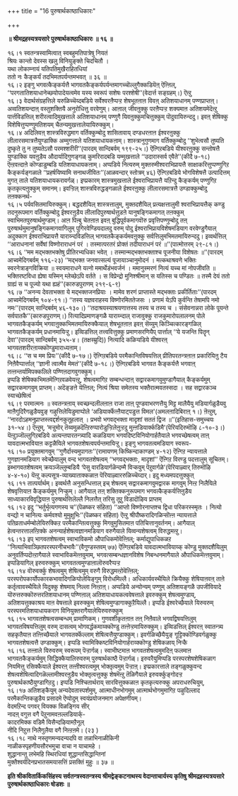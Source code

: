 +++
title = "16 पुरुषार्थकाष्ठाधिकारः"

+++


**॥ श्रीमद्रहस्यत्रयसारे पुरुषार्थकाष्ठाधिकारः ॥ १६ ॥**

१६।१ स्वतन्त्रस्वामित्वात् स्वबहुमतिपात्रेषु नियतं  
श्रियः कान्तो देवस्स खलु विनियुङ्क्ते चिदचितौ ।  
यथा लोकाम्नायं यतिपतिमुखैराहितधियां  
ततो नः कैङ्कर्यं तदभिमतपर्यन्तमभवत् ॥ ३६ ॥  
१६।२ इङ्गु भगवत्कैङ्कर्यत्तै भागवतकैङ्कर्यपर्यन्तमागच्चॊल्लुगैक्कडियॆऩ् ऎऩ्ऩिल्, ‘‘परगतातिशयाधानेच्छयोपादेयत्वमेव यस्य स्वरूपं सशेषः परश्शेषी’’(वेदार्त्त सङ्ग्रहम्।) ऎऩ्ऱु  
१६।३ वेदार्थसंग्रहत्तिले यरुळिच्चॆय्दबडिये सर्वेश्वरऩैप्पऱ्ऱ शेषभूतऩाऩ विवऩ् अतिशयाधानम् पण्णप्राप्तऩ्। अव्वतिशयन्दाऩ् वस्तुशक्तियै अनुरोधित्तु वरवेणुम्। आऩाल् जीवऩुक्कु परऩैप्पऱ्ऱ शक्यमाऩ अतिशयमेदॆऩ्ऱु पार्त्तविडत्तिल् शरीरत्वादिमुखत्ताले अतिशयाधानम् पण्णुगै यिवऩुक्कुमचित्तुक्कुम् पॊदुवायिरुन्ददु। इवऩ् शेषिक्कु विशेषित्तुप्पण्णुमतिशयम् चैतन्यमुखत्तालेयायिरुक्कुम्।  
१६।४ अदिलिवऩ् शास्त्रविरुद्धमाग वर्तिक्कुम्बोदु शासितावाय् दण्डधरऩाऩ ईश्वरऩुक्कु लीलारसमात्रत्तैयुण्डाक्कि अम्मुगत्ताले यतिशयाधायकऩाम्। शास्त्रानुगुणमाग वर्तिक्कुम्बोदु ‘‘शुभेत्वसौ तुष्यति दुष्कृते तु न तुष्यतेऽसौ परमश्शरीरी’’(पारदम् सान्दिबर्वम् १९९-२५।) ऎऩ्गिऱबडिये यीश्वरऩुक्कु सन्तोषत्तै युण्डाक्कि यवऩुडैय औदार्यादिगुणङ्गळ् कुमरिरादबडि यम्मुखत्ताले ‘‘उदारास्सर्व एवैते’’(कीदै ७-१८) ऎऩ्ऱवऩ्दाऩे कॊण्डाडुम्बडि यतिशयाधायकऩाम्। अप्पडिये नित्यरुम् मुक्तरुमीश्वराभिप्रायत्तै साक्षाकरित्तुप्पण्णुगिऱ कैङ्कर्यङ्गळाले ‘‘प्रहर्षयिष्यामि सनाथजीवितः’’(आळवन्दार् स्तोत्रम् ४६) ऎऩ्गिऱबडिये भोगविशेषत्तै उत्पादित्तम् मुगत् ताले यतिशयाधायकरावर्गळ्। इप्प्रकारम् शास्त्रमुखत्ताले ईश्वराभिप्रायत्तै यऱिन्दु कैङ्कर्यम् पण्णुगिऱ कृतकृत्यऩुक्कुम् समानम्। इवऱ्ऱिल् शास्त्रविरुद्धङ्गळाले ईश्वरऩुक्कु लीलारसमात्रत्तै उण्डाक्कुम्बोदु तऩक्कनर्थ-  
१६।५ पर्यवसितमायिरुक्कुम्। बद्धदशैयिल् शास्त्रत्तालुम्, मुक्तदशैयिल् प्रत्यक्षत्तालुमी श्वराभिप्रायत्तैक् कण्डु तदनुरूपमाग वर्तिक्कुम्बोदु ईश्वरऩुडैय लीलादिपुरुषार्थत्तुडऩे यानुषङ्गिकमागत् तऩक्कुम् स्वाभिमतपुरुषार्थमुण्डाम्। आऩ पिऩ्बु चेतऩाऩ इवऩ् बुद्धिपूर्वकमागवॊरु प्रवृत्तिपण्णुम्बोदु तऩ् पुरुषार्थमुमानुषङ्गिकमागवागिलुम् पुगिरवेण्डियदालदु वरुम् पोदु ईश्वराभिप्रायविशेषमडियाग वरवेण्डुगैयाल् अदुक्काग ईश्वराभिप्रायत्तै याराय्न्दविडत्तिल् भागवतकैङ्कर्यमवऩुक्कु सर्वत्तिलुमभिमतमायिरुन्ददु। इव्वर्थत्तिल् ‘‘आराधनानां सर्वेषां विष्णोराराधनं परं । तस्मात्परतरं प्रोक्तं तदीयाराधनं परं ॥’’(पात्मोत्तरम् २९-८१।)  
१६।६ ‘‘मम मद्भक्तभक्तेषु प्रीतिरभ्यधिका भवेत् । तस्मान्मद्भक्तभक्ताश्च पूजनीया विशेषतः ॥’’(पारदम् आच्वमेदिगबर्वम् ११६-२३) ‘‘मद्भक्त जनवात्सल्यं पूजायाञ्चानुमोदनं । मत्कथाश्रवणे भक्तिः स्वरनेत्राङ्गविक्रिया ॥ स्वयमाराधने यत्नो ममार्थेडंभवर्जनं । ममानुस्मरणं नित्यं यच्च मां नोपजीवति ॥ भक्तिरष्टविधा ह्येषा यस्मिन् म्लेच्छेऽपि वर्तते । स विप्रेन्द्रो मुनिश्श्रीमान् स यतिस्स च पण्डितः ॥ तस्मै देयं ततो ग्राह्यं स च पूज्यो यथा ह्यहं’’(कारुडपुराणम् २१९-६-९)  
१६।७ ‘‘अनन्य देवताभक्ता ये मद्भक्तजनप्रियाः । मामेव शरणं प्राप्तास्ते मद्भक्ताः प्रकीर्तिताः’’(पारदम् आच्वमेदिगबर्वम् १०४-९१।) ‘‘तस्य यज्ञवराहस्य विष्णोरमिततेजसः । प्रणामं येऽपि कुर्वन्ति तेषामपि नमो नमः’’(पारदम् सान्दिबर्वम् ४६-१३०।) ‘‘तदाश्रयस्याश्रयणात्तस्य तस्य च तस्य च । संसेवनान्नरा लोके पूयन्ते सर्वपातकै’’(कारुडपुराणम्।) रित्यादिप्रमाणङ्गळै याराय्न्दाल् राजावुक्कु राजकुमारोपलालनम् पोले भागवतकैङ्कर्यम् भगवाऩुक्कभिमतमायिरुक्कैयाल् शेषभूतऩाऩ इवऩ् सॆय्युम् किञ्चित्कारङ्गळिल् भागवतकैङ्कर्यम् प्रधानमायिऱ्ऱु। इव्विडत्तिल् तत्त्ववित्तुक्कु प्रमाणसरणियैप् पार्त्ताल् ‘‘ये यजन्ति पितॄन् देवा’’(पारदम् सान्दिबर्वम् ३५५-४। (तक्षस्म्रुदि)) नित्यादि कळिऱ्पडिये यीश्वरऩ् भागवतशरीरऩाय्क्कॊण्डुमाराध्यऩाम्।  
१६।८ ‘‘स च मम प्रियः’’(कीदै ७-१७।) ऎऩ्गिऱबडिये परमैकान्तिविषयत्तिल् प्रीतिपरतन्त्रऩाऩ प्रकारियिऩु टैय निऩैवैप्पार्त्ताल् ‘‘ज्ञानी त्वात्मैव मेमतं’’(कीदै ७-१८।) ऎऩ्गिऱबडिये भागवत कैङ्कर्यत्तै भगवाऩ् तऩ्ऩन्तर्यामिपक्कलिले पण्णिऩदागवुगक्कुम्।  
इप्पडि शेषिक्कभिमतमॆऩ्गिऱवळवेयऩ्ऱु, शेषत्वमागिऱ सम्बन्धन्दाऩ् सद्वारकमागवुमुण्डागैयाल् कैङ्कर्यमुम् सद्वारकमागवुम् प्राप्तम्। अदॆङ्ङऩे यॆऩ्ऩिल्; नित्यं श्रिया समेतस्य भक्तैरात्मवतस्सदा । सह सद्वारकञ्च स्याच्छेषित्वं  
१६।९ परमात्मनः ॥ स्वतन्त्रऩाय् स्वच्छन्दलीलऩाऩ राजा ताऩ् पूण्डवाभरणत्तैयु मिट्ट मालैयैयु मडियार्गळुडैयवु माऩैगुदिरैगळुडैयवुङ् गऴुत्तिलेयिडुमाप्पोले ‘अडियार्क्कॆऩ्ऩैयाट्पडुत्त विमल'(अमलऩादिबिराऩ् १।) ऩॆऩ्ऱुम्, ‘‘नारदोऽहमनुप्राप्तस्त्वद्दर्शनकुतूहलात् । प्रभवो भगवद्भक्ता मादृशां सततं द्विज ॥’’(इतिहास-समुच्चयः ३१-५४।) ऎऩ्ऱुम्, ‘मऱ्ऱुमोर् तॆय्वमुळदॆऩ्ऱिरुप्पारोडुऱ्ऱिलेऩुऱ्ऱदु मुऩ्ऩडियार्क्कडिमै'(पॆरियदिरुमॊऴि ८-१०-३।) यॆऩ्ऱुञ्जॊल्लुगिऱबडिये अत्यन्तपारतन्त्र्यादि कळडियाग भगवदिष्टविनियोगार्हतैयाले भगवच्छेषत्वम् ताऩ् यावदात्मभावियाऩ कट्टळैयिले भागवतशेषत्वपर्यन्तमायिऱ्ऱु। इङ्गु भागवतत्वमडियाग स्वरूप-  
१६।१० प्रयुक्तमागवुम् ‘‘गुणैर्दास्यमुपागतः’’(रामायणम् किष्किन्दाकाण्डम् ४-१२) ऎऩ्गिऱ न्यायत्ताले गुणज्ञानमडियाग स्वेच्छैयालुम् वन्द भागवतशेषत्वम् ‘‘भगवद्भक्ताः, मादृशां’’ ऎऩ्गिऱ विरण्डु पदत्तालुम् सूचितम्। इब्भागवतशेषत्वम् क्रयञ्जॆल्लुम्बडियै ‘पेसु वारडियार्गळॆन्दम्मै विऱ्कवुम् पॆऱुवार्गळे'(पॆरियाऴ्वार् तिरुमॊऴि ४-४-१०) यॆऩ्ऱु कल्पसूत्र-व्याख्याताक्कळाऩ पॆरियाऴ्वाररुळिच्चॆय्दार्। इदु मध्यमपदत्तुक्कुत्  
१६।११ तात्पर्यार्थम्। इव्वर्थत्तै अनुसन्धित्ताल् इच् शेषत्वम् सद्वारकमागवुमद्वारक मागवुम् निऩ्ऱ निलैयिले शेषवृत्तियाऩ कैङ्कर्यमुम् निऱ्कुम्। आगैयाल् तऩ् शक्तिक्कनुरूपमाग भगवत्कैङ्कर्यत्तिऩुडैय साध्याकारविवृद्धियाऩ पुरुषार्थत्तिलॆल्लै निलत्तैत् तरिसु तूऱु विडादॊऴिय प्राप्तम्  
१६।१२ इदु ‘‘भर्तुर्भृत्यगणस्य च’’(पॆळष्कर संहिता) ‘‘आप्तो विष्णोरनाप्तश्च द्विधा परिकरस्स्मृतः । नित्यो वन्द्यो न चानित्यः कर्मवश्यो मुमुक्षुभिः’’(पॆळष्कर संहिता) ऎऩ्ऱु श्रीपौष्करादिगळिऱ्सॊऩ्ऩ न्यायत्ताले पतिव्रताधर्मम्बोलेयिरुक्किऱ परमैकान्तित्वत्तुक्कु मिगवुमुसितमाऩ पतिचित्तानुवर्तनम्। आगैयाल् हेत्वन्तरत्तालऩ्ऱिक्के अनन्यार्हशेषत्वज्ञानमडियाग वरुगैयाले यिव्वन्यशेषत्वम् विरुद्धमऩ्ऱु।  
१६।१३ इप् भागवतशेषत्वम् स्वाभाविकमो औपाधिकमोवॆऩ्ऩिल्; कर्माद्युपाधिकळऱ ‘‘नित्याभिवाञ्छितपरस्परनीचभावैः’’(वैगुण्डस्तवम् ७७) ऎऩ्गिऱबडिये यावदात्मभावियाय्क् कॊण्डु मुक्तदशैयिलुम् अनुवर्तिप्पदॊऩ्ऱागैयाले स्वाभाविकमॆऩ्ऩवुमाम्, भगवत्सम्बन्धज्ञानविशेष निबन्धनमागैयाले औपाधिकमॆऩ्ऩवुमाम्। इप्पडियागिल् इरुवरुक्कुम् भागवतत्वमुण्डाऩालॊरुवरैप्पऱ्ऱ  
१६।१४ वॊरुवर्क्कु शेषत्वमुम् शेषित्वमुम् वरुगै विरुद्धमऩ्ऱोवॆऩ्ऩिल्; परस्परोपकार्योपकारकभावादिगळिऱ्पोलेयिङ्गुम् विरोधमिल्लै। अधिकार्यवस्थैयिले क्रियैक्कु शेषियाऩवऩ् ताऩे कर्तृत्वावस्थैयिले यिदुक्कु शेषमाय् निल्ला निऩ्ऱाऩ्। अप्पडिये अन्योन्यम् पण्णुम् अतिशयङ्गळै उपजीवियादे यॊरुत्तरुक्कॊरुत्तरतिशयाधानम् पण्णिऩाल् अतिशयाधायकत्ववेषत्ताले इवरुक्कुम् शेषत्वमुण्डाय्, अतिशयत्तुक्काश्रय माऩ वेषत्ताले इवरुक्कुम् शेषित्वमुण्डागाक्कुऱैयिल्लै। इप्पडि ईश्वरेच्छैयाले यिरुवरुम् परस्परमतिशयाधायकराग विनियुक्तरागैयालेयिरुवरुक्कुम्  
१६।१५ भागवतशेषत्वसम्बन्धम् प्रामाणिकम्। गुणवशीकृतऩाऩ तऩ् निऩैवाले भगवद्विषयत्तिलुम् भागवतविषयत्तिलुम् वरुम् दासत्वम् भोगवर्द्धकमाय्क्कॊण्डु तऩ्ऩेऱ्ऱमायिरुक्कुम्। इव्विडत्तिल् ईश्वरऩ् स्वातन्त्र्य सहकृतैयाऩ तऩ्ऩिच्छैयाले भागवतर्क्कॆल्लाम् शेषित्वत्तैयुण्डाक्कुम्। इवर्गळिच्छैयैयुङ् गूट्टिक्कॊण्डिवर्गळुक्कु भागवतशेषत्वत्तै उण्डाक्कुम्। इप्पडि स्वामिक्किष्टविनियोगार्हराय्क्कॊण्डु शेषिकळाय् निऱ्कै  
१६।१६ तऩ्ऩाले यिरुवरुम् स्वरूपम् पॆऱ्ऱार्गळ्। स्वाभीष्टमाऩ भागवतशेषत्वमुमदिऩ् फलमाऩ भागवतकैङ्कर्यमुम् सिद्धिक्कैयालिरुवरुम् पुरुषार्थकाष्ठै पॆऱ्ऱार्गळ्। इरुवरैयुमिप्पडि परस्परशेषशेषिकळाग नियमित्तु रसिक्कैयाले ईश्वरऩ् तऩ्ऩीश्वरत्वमुम् भोक्तृत्वमुम् पॆऱ्ऱाऩ्। इप्प्रकारत्ताले तङ्गळुक्कुवन्द शेषत्वशेषित्वादिगळॆल्लामीश्वरऩुडैय भोक्तृत्वत्तुक्कु शेषमॆऩ्ऱु तॆळिगैयाले इरुवर्क्कुङ्गोदऱ्ऱ पुरुषार्थकाष्ठैयुण्डागिऱदु। इप्पडि निश्चितार्थराय् सारवित्तुक्कळाऩ कृतकृत्यरुक्कु अपराधरुचियुम्,  
१६।१७ अतिशङ्कैयुम् अन्यदेवतास्पर्शमुम्, आत्माधीनभोगमुम् आत्मार्थभोगमुमागिऱ पऴुदिल्लाद परमैकान्तिकळुडैय प्रसादमे ऎप्पोदुम् स्वयंप्रयोजनमाग अपेक्षणीयम्।  
वेदमऱिन्द पगवर् वियक्क विळङ्गिय सीर्  
नादऩ् वगुत्त वगै पॆऱुनामवऩल्लडियार्क्-  
कादरमिक्क वडिमै यिसैन्दऴियामऱैनूल्  
नीदि निऱुत्त निलैगुलैया वगै निऩ्ऱऩमे। (२३ )  
१६।१८ नाथे नस्तृणमन्यदन्यदपि वा तन्नाभिनाळीकिनी  
नाळीकस्पृहणीयसौरभमुचा वाचा न याचामहे ।  
शुद्धानान्तु लभेमहि स्थिरधियां शुद्धान्तसिद्धान्तिनां  
मुक्तैश्वर्यदिनप्रभातसमयासत्तिं प्रसक्तिं मुहुः ॥ ३७ ॥

**इति श्रीकवितार्किकसिंहस्य सर्वतन्त्रस्वतन्त्रस्य श्रीमद्वेङ्कटनाथस्य वेदान्ताचार्यस्य कृतिषु श्रीमद्रहस्यत्रयसारे पुरुषार्थकाष्ठाधिकारः षोडशः ॥**

